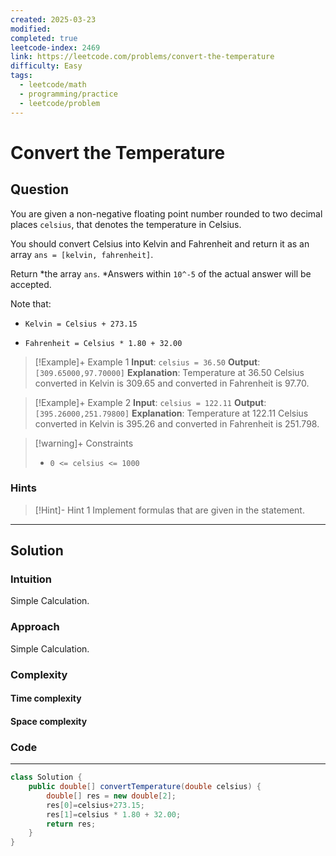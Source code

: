 ```yaml
---
created: 2025-03-23
modified: 
completed: true
leetcode-index: 2469
link: https://leetcode.com/problems/convert-the-temperature
difficulty: Easy
tags:
  - leetcode/math
  - programming/practice
  - leetcode/problem
---
```

# Convert the Temperature

## Question
You are given a non-negative floating point number rounded to two decimal places `celsius`, that denotes the temperature in Celsius.

You should convert Celsius into Kelvin and Fahrenheit and return it as an array `ans = [kelvin, fahrenheit]`.

Return *the array `ans`. *Answers within `10^-5` of the actual answer will be accepted.

Note that:

	
- `Kelvin = Celsius + 273.15`
	
- `Fahrenheit = Celsius * 1.80 + 32.00`

 

>[!Example]+ Example 1
>**Input**: `celsius = 36.50`
>**Output**: `[309.65000,97.70000]`
>**Explanation**:
>Temperature at 36.50 Celsius converted in Kelvin is 309.65 and converted in Fahrenheit is 97.70. 

>[!Example]+ Example 2
>**Input**: `celsius = 122.11`
>**Output**: `[395.26000,251.79800]`
>**Explanation**:
>Temperature at 122.11 Celsius converted in Kelvin is 395.26 and converted in Fahrenheit is 251.798. 

>[!warning]+ Constraints
>- `0 <= celsius <= 1000`
### Hints
>[!Hint]- Hint 1
>Implement formulas that are given in the statement.

---
## Solution

### Intuition
Simple Calculation.


### Approach
Simple Calculation.


### Complexity

#### Time complexity


#### Space complexity


### Code
---
```java
class Solution {
    public double[] convertTemperature(double celsius) {
        double[] res = new double[2];
        res[0]=celsius+273.15;
        res[1]=celsius * 1.80 + 32.00;
        return res;
    }
}
```